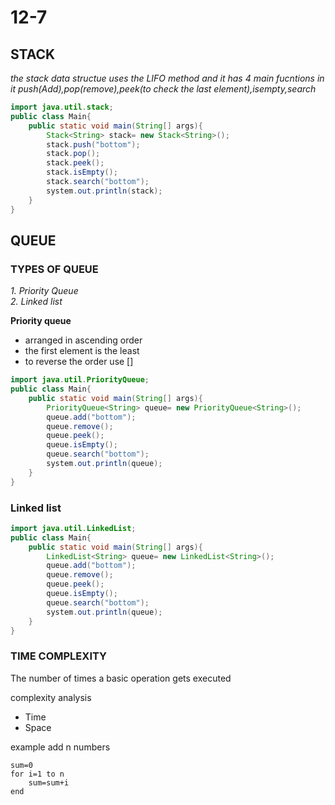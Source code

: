 # 12-7

## STACK

_the stack data structue uses the LIFO method and it has 4 main fucntions in it push(Add),pop(remove),peek(to check the last element),isempty,search_

```java
import java.util.stack;
public class Main{
    public static void main(String[] args){
        Stack<String> stack= new Stack<String>();
        stack.push("bottom");
        stack.pop();
        stack.peek();
        stack.isEmpty();
        stack.search("bottom");
        system.out.println(stack);
    }
}
```

## QUEUE

### TYPES OF QUEUE

_1. Priority Queue_  
_2. Linked list_

**Priority queue**

- arranged in ascending order
- the first element is the least
- to reverse the order use []

```java
import java.util.PriorityQueue;
public class Main{
    public static void main(String[] args){
        PriorityQueue<String> queue= new PriorityQueue<String>();
        queue.add("bottom");
        queue.remove();
        queue.peek();
        queue.isEmpty();
        queue.search("bottom");
        system.out.println(queue);
    }
}
```

### Linked list

```java
import java.util.LinkedList;
public class Main{
    public static void main(String[] args){
        LinkedList<String> queue= new LinkedList<String>();
        queue.add("bottom");
        queue.remove();
        queue.peek();
        queue.isEmpty();
        queue.search("bottom");
        system.out.println(queue);
    }
}
```

### TIME COMPLEXITY

The number of times a basic operation gets executed

complexity analysis

- Time
- Space

example
add n numbers

```
sum=0
for i=1 to n
    sum=sum+i
end
```
